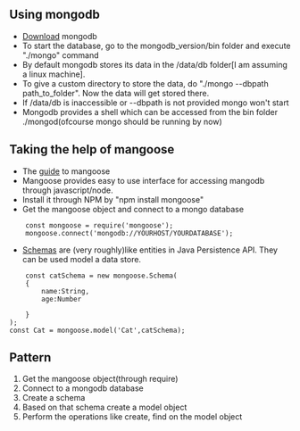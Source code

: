 ## Using mongodb
* [Download](https://www.mongodb.com/download-center#community) mongodb
* To start the database, go to the mongodb_version/bin folder and execute "./mongo" command
* By default mongodb stores its data in the /data/db folder[I am assuming a linux machine].
* To give a custom directory to store the data, do "./mongo --dbpath path_to_folder". Now the data will get stored there.
* If /data/db is inaccessible or --dbpath is not provided mongo won't start
* Mongodb provides a shell which can be accessed from the bin folder ./mongod(ofcourse mongo should be running by now)
## Taking the help of mangoose
* The [guide](http://mongoosejs.com/docs/index.html) to mangoose
* Mangoose provides easy to use interface for accessing mangodb through javascript/node.
* Install it through NPM by "npm install mongoose"
* Get the mangoose object and connect to a mongo database
```
    const mongoose = require('mongoose'); 
    mongoose.connect('mongodb://YOURHOST/YOURDATABASE');
```
* [Schemas](http://mongoosejs.com/docs/guide.html#definition) are (very roughly)like entities in Java Persistence API. They can be used model a data store.
```
    const catSchema = new mongoose.Schema(
    {
        name:String,
        age:Number
    
    }
);
const Cat = mongoose.model('Cat',catSchema);
```
## Pattern
1. Get the mangoose object(through require)
2. Connect to a mongodb database
3. Create a schema
4. Based on that schema create a model object
5. Perform the operations like create, find on the model object